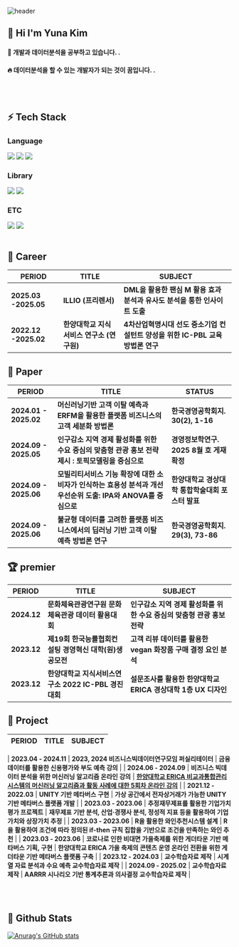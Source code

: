 <div>
  
  <!--Header-->

  ![header](https://capsule-render.vercel.app/api?type=waving&color=gradient&height=300&section=header&text=Good%20to%20see%20you%20%F0%9F%A4%97)
</div>

<div>
  <!--Body-->
  
  ## 👀 Hi I'm Yuna Kim 
  #### :raising_hand: 개발과 데이터분석을 공부하고 있습니다.  .<br/>
  #### :fire: 데이터분석을 할 수 있는 개발자가 되는 것이 꿈입니다. .<br/>
 
  <br/>
  <br/>
  
  ## ⚡ Tech Stack
  ### Language
  <!--Python-->
  <img src="https://img.shields.io/badge/Python-3776AB?style=flat-square&logo=Python&logoColor=white"/>
  <!--JavaScript-->
  <img src="https://img.shields.io/badge/JavaScript-F7DF1E?style=flat-square&logo=JavaScript&logoColor=white"/>
  <!--HTML5-->
  <img src="https://img.shields.io/badge/HTML5-E34F26?style=flat-square&logo=HTML5&logoColor=white"/>
  <br/>
  
  ### Library
  <!--PyTorch-->
  <img src="https://img.shields.io/badge/PyTorch-EE4C2C?style=flat-square&logo=PyTorch&logoColor=white"/>
  <!--Selenium-->
  <img src="https://img.shields.io/badge/Selenium-43B02A?style=flat-square&logo=Selenium&logoColor=white"/>
  <br/>
  
  ### ETC
  <!--notion-->
  <img src="https://img.shields.io/badge/notion-000000?style=flat-square&logo=notion&logoColor=white"/>
  <!--MySQL-->
  <img src="https://img.shields.io/badge/MySQL-4479A1?style=flat-square&logo=MySQL&logoColor=white"/>
  <br/>
  <br/>

  ## 🏢 Career

  | PERIOD | TITLE | SUBJECT |
  | ------- | ------- | ------- | 
  | **2025.03 -2025.05** | **ILLIO (프리렌서)** | **DML을 활용한 팬심 M 활용 효과 분석과 유사도 분석을 통한 인사이트 도출** | 
  | **2022.12 -2025.02** | **한양대학교 지식서비스 연구소 (연구원)** | **4차산업혁명시대 선도 중소기업 컨설턴트 양성을 위한 IC-PBL 교육 방법론 연구** |

  ## 📜 Paper

  | PERIOD | TITLE | STATUS |
  | ------- | ------- | ------- |
  | **2024.01 - 2025.02** | **머신러닝기반 고객 이탈 예측과 ERFM을 활용한 플랫폼 비즈니스의 고객 세분화 방법론** | **한국경영공학회지. 30(2), 1-16** |
  | **2024.09 - 2025.05** | **인구감소 지역 경제 활성화를 위한 수요 중심의 맞춤형 관광 홍보 전략 제시 : 토픽모델링을 중심으로** | **경영정보학연구.  2025 8월 호 게재 확정** |
  | **2024.09 - 2025.06** | **모빌리티서비스 기능 확장에 대한 소비자가 인식하는 효용성 분석과 개선 우선순위 도출: IPA와 ANOVA를 중심으로** | **한양대학교 경상대학 통합학술대회 포스터 발표** |
  | **2024.09 - 2025.06** | **불균형 데이터를 고려한 플랫폼 비즈니스에서의 딥러닝 기반 고객 이탈 예측 방법론 연구** | **한국경영공학회지. 29(3), 73-86** |

  ## 🏆 premier
  | PERIOD | TITLE | SUBJECT |
  | ------- | ------- | -------|
  | **2024.12** | **문화체육관광연구원 문화체육관광 데이터 활용대회** | **인구감소 지역 경제 활성화를 위한 수요 중심의 맞춤형 관광 홍보 전략** |
  | **2023.12** | **제19회 한국능률협회컨설팅 경영혁신 대학(원)생 공모전** | **고객 리뷰 데이터를 활용한 vegan 화장품 구매 결정 요인 분석** |
  | **2023.12** | **한양대학교 지식서비스연구소 2022 IC-PBL 경진대회** | **설문조사를 활용한 한양대학교 ERICA 경상대학 1층 UX 디자인** |

  ## 🌱 Project  

  | PERIOD | TITLE | SUBJECT |
  | ------- | ------- | -------|
  
  | **2023.04 - 2024.11** | **2023, 2024 비즈니스빅데이터연구모임  퍼실리테이터** | **금융 데이터를 활용한 신용평가와 부도 예측 강의** |
  | **2024.06 - 2024.09** | **비즈니스 빅데이터 분석을 위한 머신러닝 알고리즘 온라인 강의** | [**한양대학교 ERICA 비교과통합관리시스템의 머신러닝 알고리즘과 활동 사례에 대한 5회차 온라인 강의**]([https://github.com/heoni00/2021-Sub_Project-Baemin](https://github.com/user-attachments/assets/c48eb84a-7a4b-4e52-8ef2-5128019fd936)) |
  | **2021.12 - 2022.03** | **UNITY 기반 메타버스 구현** | **가상 공간에서 전자상거래가 가능한 UNITY 기반 메타버스 플랫폼 개발** |
  | **2023.03 - 2023.06** | **추정재무제표를 활용한 기업가치평가 프로젝트** | **재무제표 기반 분석, 산업·경쟁사 분석, 정성적 지표 등을 활용하여 기업가치와 상장가치 추정** |
  | **2023.03 - 2023.06** | **R을 활용한 와인추천시스템 설계** | **R을 활용하여 조건에 따라 정의된 if-then 규칙 집합을 기반으로 조건을 만족하는 와인 추천** |
  | **2023.03 - 2023.06** | **코로나로 인한 비대면 가을축제를 위한 게더타운 기반 메타버스 기획, 구현** | **한양대학교 ERICA 가을 축제의 콘텐츠 운영 온라인 전환을 위한 게더타운 기반 메타버스 플랫폼 구축** |
  | **2023.12 - 2024.03** | **교수학습자료 제작** | **시계열 자료 분석과 수요 예측 교수학습자료 제작** |
  | **2024.09 - 2025.02** | **교수학습자료 제작** | **AARRR 시나리오 기반 통계추론과 의사결정 교수학습자료 제작** |

 <br/>
 <br/>
  
  
  ## 🤔 Github Stats
  [![Anurag's GitHub stats](https://github-readme-stats.vercel.app/api?username=youunaaaKim)](https://github.com/anuraghazra/github-readme-stats)  
</div>


<!--
**youunaaaKim/youunaaaKim** is a ✨ _special_ ✨ repository because its `README.md` (this file) appears on your GitHub profile.

Here are some ideas to get you started:

- 🔭 I’m currently working on ...
- 🌱 I’m currently learning ...
- 👯 I’m looking to collaborate on ...
- 🤔 I’m looking for help with ...
- 💬 Ask me about ...
- 📫 How to reach me: ...
- 😄 Pronouns: ...
- ⚡ Fun fact: ...
-->

    
